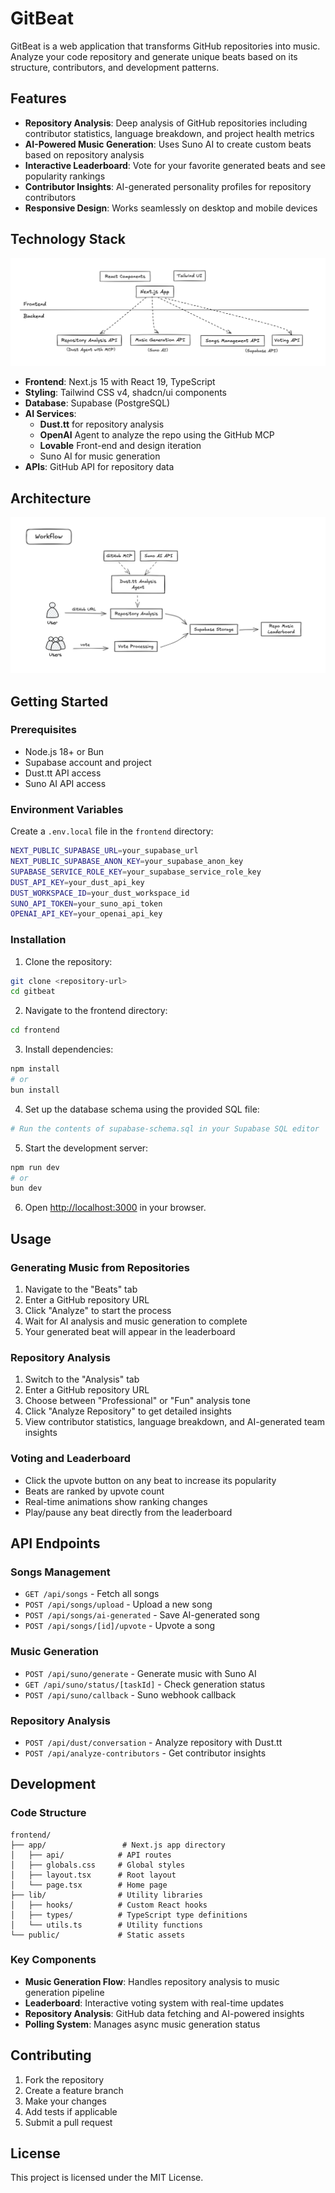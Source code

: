 # GitBeat

GitBeat is a web application that transforms GitHub repositories into music. Analyze your code repository and generate unique beats based on its structure, contributors, and development patterns.

## Features

- **Repository Analysis**: Deep analysis of GitHub repositories including contributor statistics, language breakdown, and project health metrics
- **AI-Powered Music Generation**: Uses Suno AI to create custom beats based on repository analysis
- **Interactive Leaderboard**: Vote for your favorite generated beats and see popularity rankings
- **Contributor Insights**: AI-generated personality profiles for repository contributors
- **Responsive Design**: Works seamlessly on desktop and mobile devices

## Technology Stack

![GitBeat Tech Stack](frontend/public/techstack.png)

- **Frontend**: Next.js 15 with React 19, TypeScript
- **Styling**: Tailwind CSS v4, shadcn/ui components
- **Database**: Supabase (PostgreSQL)
- **AI Services**: 
  - **Dust.tt** for repository analysis
  - **OpenAI** Agent to analyze the repo using the GitHub MCP
  - **Lovable** Front-end and design iteration
  - Suno AI for music generation
- **APIs**: GitHub API for repository data

## Architecture

![GitBeat Workflow](frontend/public/workflow.png)

## Getting Started

### Prerequisites

- Node.js 18+ or Bun
- Supabase account and project
- Dust.tt API access
- Suno AI API access

### Environment Variables

Create a `.env.local` file in the `frontend` directory:

```bash
NEXT_PUBLIC_SUPABASE_URL=your_supabase_url
NEXT_PUBLIC_SUPABASE_ANON_KEY=your_supabase_anon_key
SUPABASE_SERVICE_ROLE_KEY=your_supabase_service_role_key
DUST_API_KEY=your_dust_api_key
DUST_WORKSPACE_ID=your_dust_workspace_id
SUNO_API_TOKEN=your_suno_api_token
OPENAI_API_KEY=your_openai_api_key
```

### Installation

1. Clone the repository:
```bash
git clone <repository-url>
cd gitbeat
```

2. Navigate to the frontend directory:
```bash
cd frontend
```

3. Install dependencies:
```bash
npm install
# or
bun install
```

4. Set up the database schema using the provided SQL file:
```bash
# Run the contents of supabase-schema.sql in your Supabase SQL editor
```

5. Start the development server:
```bash
npm run dev
# or
bun dev
```

6. Open [http://localhost:3000](http://localhost:3000) in your browser.

## Usage

### Generating Music from Repositories

1. Navigate to the "Beats" tab
2. Enter a GitHub repository URL
3. Click "Analyze" to start the process
4. Wait for AI analysis and music generation to complete
5. Your generated beat will appear in the leaderboard

### Repository Analysis

1. Switch to the "Analysis" tab
2. Enter a GitHub repository URL
3. Choose between "Professional" or "Fun" analysis tone
4. Click "Analyze Repository" to get detailed insights
5. View contributor statistics, language breakdown, and AI-generated team insights

### Voting and Leaderboard

- Click the upvote button on any beat to increase its popularity
- Beats are ranked by upvote count
- Real-time animations show ranking changes
- Play/pause any beat directly from the leaderboard

## API Endpoints

### Songs Management
- `GET /api/songs` - Fetch all songs
- `POST /api/songs/upload` - Upload a new song
- `POST /api/songs/ai-generated` - Save AI-generated song
- `POST /api/songs/[id]/upvote` - Upvote a song

### Music Generation
- `POST /api/suno/generate` - Generate music with Suno AI
- `GET /api/suno/status/[taskId]` - Check generation status
- `POST /api/suno/callback` - Suno webhook callback

### Repository Analysis
- `POST /api/dust/conversation` - Analyze repository with Dust.tt
- `POST /api/analyze-contributors` - Get contributor insights

## Development

### Code Structure

```
frontend/
├── app/                 # Next.js app directory
│   ├── api/            # API routes
│   ├── globals.css     # Global styles
│   ├── layout.tsx      # Root layout
│   └── page.tsx        # Home page
├── lib/                # Utility libraries
│   ├── hooks/          # Custom React hooks
│   ├── types/          # TypeScript type definitions
│   └── utils.ts        # Utility functions
└── public/             # Static assets
```

### Key Components

- **Music Generation Flow**: Handles repository analysis to music generation pipeline
- **Leaderboard**: Interactive voting system with real-time updates
- **Repository Analysis**: GitHub data fetching and AI-powered insights
- **Polling System**: Manages async music generation status

## Contributing

1. Fork the repository
2. Create a feature branch
3. Make your changes
4. Add tests if applicable
5. Submit a pull request

## License

This project is licensed under the MIT License.
